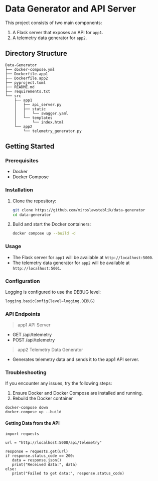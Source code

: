 # Data Generator and API Server

This project consists of two main components:
1. A Flask server that exposes an API for `app1`.
2. A telemetry data generator for `app2`.

## Directory Structure
```
Data-Generator
├── docker-compose.yml
├── Dockerfile.app1
├── Dockerfile.app2
├── pyproject.toml
├── README.md
├── requirements.txt
└── src
    ├── app1
    │   ├── api_server.py
    │   ├── static
    │   │   └── swagger.yaml
    │   └── templates
    │       └── index.html
    └── app2
        └── telemetry_generator.py
```

## Getting Started

### Prerequisites

- Docker
- Docker Compose

### Installation

1. Clone the repository:
    ```sh
    git clone https://github.com/miroslawsteblik/data-generator
    cd data-generator
    ```

2. Build and start the Docker containers:
    ```sh
    docker compose up --build -d
    ```

### Usage

- The Flask server for `app1` will be available at `http://localhost:5000`.
- The telemetry data generator for `app2` will be available at `http://localhost:5001`.

### Configuration

Logging is configured to use the DEBUG level:
```python
logging.basicConfig(level=logging.DEBUG)
```

### API Endpoints

> app1 API Server
 - GET /api/telemetry
 - POST /api/telemetry 

> app2 Telemetry Data Generator
 - Generates telemetry data and sends it to the app1 API server.

### Troubleshooting
If you encounter any issues, try the following steps:

1. Ensure Docker and Docker Compose are installed and running.
2. Rebuild the Docker container
```
docker-compose down
docker-compose up --build
```

 #### Getting Data from the API

 ```
import requests

url = "http://localhost:5000/api/telemetry"

response = requests.get(url)
if response.status_code == 200:
    data = response.json()
    print("Received data:", data)
else:
    print("Failed to get data:", response.status_code)
```